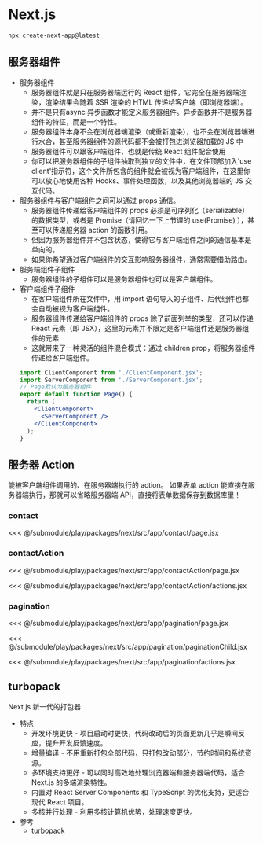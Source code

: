 # Next.js
```bash
npx create-next-app@latest
```
## 服务器组件
- 服务器组件
  - 服务器组件就是只在服务器端运行的 React 组件，它完全在服务器端渲染，渲染结果会随着 SSR 渲染的 HTML 传递给客户端（即浏览器端）。
  - 并不是只有async 异步函数才能定义服务器组件。异步函数并不是服务器组件的特征，而是一个特性。
  - 服务器组件本身不会在浏览器端渲染（或重新渲染），也不会在浏览器端进行水合，甚至服务器组件的源代码都不会被打包进浏览器加载的 JS 中
  - 服务器组件可以跟客户端组件，也就是传统 React 组件配合使用
  - 你可以把服务器组件的子组件抽取到独立的文件中，在文件顶部加入'use client'指示符，这个文件所包含的组件就会被视为客户端组件，在这里你可以放心地使用各种 Hooks、事件处理函数，以及其他浏览器端的 JS 交互代码。
- 服务器组件与客户端组件之间可以通过 props 通信。
  - 服务器组件传递给客户端组件的 props 必须是可序列化（serializable）的数据类型，或者是 Promise（请回忆一下上节课的 use(Promise) ），甚至可以传递服务器 action 的函数引用。
  - 但因为服务器组件并不包含状态，使得它与客户端组件之间的通信基本是单向的。
  - 如果你希望通过客户端组件的交互影响服务器组件，通常需要借助路由。
- 服务端组件子组件
  - 服务器组件的子组件可以是服务器组件也可以是客户端组件。
- 客户端组件子组件
  - 在客户端组件所在文件中，用 import 语句导入的子组件、后代组件也都会自动被视为客户端组件。
  - 服务器组件传递给客户端组件的 props 除了前面列举的类型，还可以传递 React 元素（即 JSX），这里的元素并不限定是客户端组件还是服务器组件的元素
  - 这就带来了一种灵活的组件混合模式：通过 children prop，将服务器组件传递给客户端组件。
  ```jsx
  import ClientComponent from './ClientComponent.jsx';
  import ServerComponent from './ServerComponent.jsx';
  // Page默认为服务器组件
  export default function Page() {
    return (
      <ClientComponent>
        <ServerComponent />
      </ClientComponent>
    );
  }
  ```
## 服务器 Action
能被客户端组件调用的、在服务器端执行的 action。
如果表单 action 能直接在服务器端执行，那就可以省略服务器端 API，直接将表单数据保存到数据库里！

### contact

<<< @/submodule/play/packages/next/src/app/contact/page.jsx

### contactAction

<<< @/submodule/play/packages/next/src/app/contactAction/page.jsx

<<< @/submodule/play/packages/next/src/app/contactAction/actions.jsx

### pagination

<<< @/submodule/play/packages/next/src/app/pagination/page.jsx

<<< @/submodule/play/packages/next/src/app/pagination/paginationChild.jsx

<<< @/submodule/play/packages/next/src/app/pagination/actions.jsx

## turbopack
Next.js 新一代的打包器
- 特点
  - 开发环境更快 - 项目启动时更快，代码改动后的页面更新几乎是瞬间反应，提升开发反馈速度。
  - 增量编译 - 不用重新打包全部代码，只打包改动部分，节约时间和系统资源。
  - 多环境支持更好 - 可以同时高效地处理浏览器端和服务器端代码，适合 Next.js 的多端渲染特性。
  - 内置对 React Server Components 和 TypeScript 的优化支持，更适合现代 React 项目。
  - 多核并行处理 - 利用多核计算机优势，处理速度更快。
- 参考
  - [turbopack](https://nextjs.org/docs/app/api-reference/turbopack)
